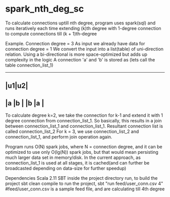 # spark_nth_deg_sc

To calculate connections uptill nth degree, program uses spark(sql) and runs iteratively each time extending (k)th degree with 1-degree connection to compute connections till (k + 1)th-degree

Example. Connection degree = 3
As input we already have data for connection degree  = 1
We convert the input into a list(table) of uni-direction relation. Using a bi-directional is more space-optimized but adds up complexity in the logic
A connection 'a' and 'b' is stored as (lets call the table connection_list_1)
  ______
  |u1|u2|
  -------
  |a |b |
  |b |a |
  -------

To calculate degree k=2, we take the connection for k-1 and extend it with 1 degree connection from connection_list_1. So basically, this results in a join between connection_list_1 and connection_list_1. Resultant connection list is called connection_list_2
For k = 3, we use connection_list_2 and connection_list_1, and perform join operation again.


Program runs O(N) spark jobs, where N = connection degree, and it can be optimized to use only O(lg(N)) spark jobs, but that would mean persisting much larger data set in memory/disk.
In the current approach, as connection_list_1 is used at all stages, it is cached(and can further be broadcasted depending on data-size for further speedup)


Dependencies
Scala 2.11
SBT
inside the project directory run, to build the project
sbt clean compile
to run the project, 
sbt "run feed/user_conn.csv 4" #feed/user_conn.csv is a sample feed file, and are calculating till 4th degree


